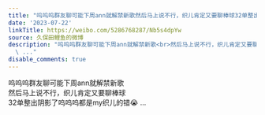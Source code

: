 ```yaml
---
title: "呜呜呜群友聊可能下周ann就解禁新歌然后马上说不行，织儿肯定又要聊棒球32单整出阴影了呜呜呜都是my织儿的错\U0001F62D"
date: '2023-07-22'
linkTitle: https://weibo.com/5286768287/Nb5s4dpYw
source: 久保田鲤鱼的微博
description: "呜呜呜群友聊可能下周ann就解禁新歌<br>然后马上说不行，织儿肯定又要聊棒球<br>32单整出阴影了呜呜呜都是my织儿的错\U0001F62D
  \ ..."
disable_comments: true
---
```

呜呜呜群友聊可能下周ann就解禁新歌<br>然后马上说不行，织儿肯定又要聊棒球<br>32单整出阴影了呜呜呜都是my织儿的错😭  ...